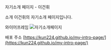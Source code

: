 자기소개 페이지 - 이건휘

소개
이건휘의 자기소개 페이지입니다.

와이어프레임
![자기소개페이지](https://github.com/user-attachments/assets/97513ea8-a9fb-4fcc-b566-22ebe0895170)

배포 주소
[https://kun224.github.io/my-intro-page/](https://kun224.github.io/my-intro-page/)
